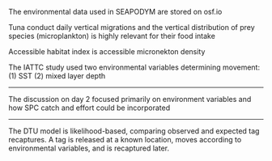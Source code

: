 The environmental data used in SEAPODYM are stored on osf.io

Tuna conduct daily vertical migrations and the vertical distribution of prey
species (microplankton) is highly relevant for their food intake

Accessible habitat index is accessible micronekton density

The IATTC study used two environmental variables determining movement:
(1) SST
(2) mixed layer depth

--------------------------------------------------------------------------------

The discussion on day 2 focused primarily on environment variables and how SPC
catch and effort could be incorporated

--------------------------------------------------------------------------------

The DTU model is likelihood-based, comparing observed and expected tag
recaptures. A tag is released at a known location, moves according to
environmental variables, and is recaptured later.
